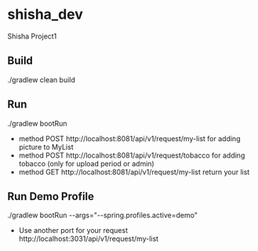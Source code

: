 # shisha_dev
Shisha Project1
## Build

./gradlew clean build

## Run

./gradlew bootRun
- method POST http://localhost:8081/api/v1/request/my-list 
for adding picture to MyList
- method POST http://localhost:8081/api/v1/request/tobacco
for adding tobacco (only for upload period or admin)
- method GET http://localhost:8081/api/v1/request/my-list
return your list
## Run Demo Profile

./gradlew bootRun --args="--spring.profiles.active=demo"

- Use another port for your request http://localhost:3031/api/v1/request/my-list